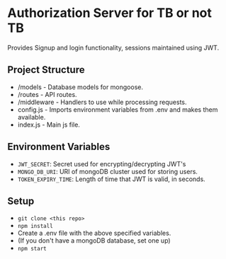 # Authorization Server for TB or not TB

Provides Signup and login functionality, sessions maintained using JWT.

## Project Structure
- /models - Database models for mongoose.
- /routes - API routes.
- /middleware - Handlers to use while processing requests.
- config.js - Imports environment variables from .env and makes them available.
- index.js - Main js file.
## Environment Variables
- ``` JWT_SECRET ```: Secret used for encrypting/decrypting JWT's
- ``` MONGO_DB_URI ```: URI of mongoDB cluster used for storing users.
- ``` TOKEN_EXPIRY_TIME ```: Length of time that JWT is valid, in seconds.

## Setup
- ``` git clone <this repo> ```
- ``` npm install ```
- Create a .env file with the above specified variables.
- (If you don't have a mongoDB database, set one up)
- ``` npm start ```
